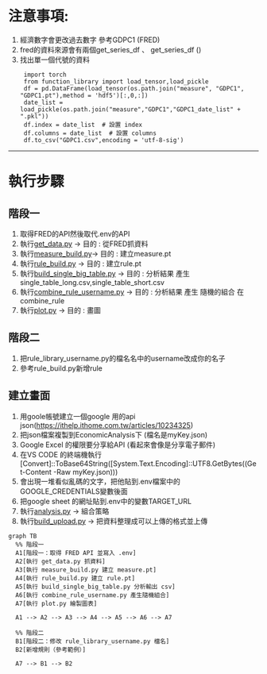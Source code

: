 # 注意事項:
1. 經濟數字會更改過去數字 參考GDPC1 (FRED)
2. fred的資料來源會有兩個get_series_df 、 get_series_df ()
3. 找出單一個代號的資料
   ```
    import torch
    from function_library import load_tensor,load_pickle
    df = pd.DataFrame(load_tensor(os.path.join("measure", "GDPC1", "GDPC1.pt"),method = 'hdf5')[:,0,:])
    date_list = load_pickle(os.path.join("measure","GDPC1","GDPC1_date_list" + ".pkl"))
    df.index = date_list  # 設置 index
    df.columns = date_list  # 設置 columns
    df.to_csv("GDPC1.csv",encoding = 'utf-8-sig')
    ```

---

# 執行步驟

## 階段一
1. 取得FRED的API然後取代.env的API
2. 執行[get_data.py](/src/get_data.py) -> 目的 : 從FRED抓資料
3. 執行[measure_build.py](/src/measure_build.py)-> 目的 : 建立measure.pt
4. 執行[rule_build.py](/src/rule_build.py) -> 目的 : 建立rule.pt
5. 執行[build_single_big_table.py](/src/build_single_big_table.py) -> 目的 : 分析結果 產生 single_table_long.csv,single_table_short.csv
6. 執行[combine_rule_username.py](/src/combine_rule_username.py) -> 目的 : 分析結果 產生 隨機的組合 在combine_rule
7. 執行[plot.py](/src/plot.py) -> 目的 : 畫圖

## 階段二
1. 把rule_library_username.py的檔名名中的username改成你的名子
2. 參考rule_build.py新增rule

## 建立畫面
1. 用goole帳號建立一個google 用的api json(https://ithelp.ithome.com.tw/articles/10234325)
2. 把json檔案複製到EconomicAnalysis下 (檔名是myKey.json)
3. Google Excel 的權限要分享給API (看起來會像是分享電子郵件)
4. 在VS CODE 的終端機執行[Convert]::ToBase64String([System.Text.Encoding]::UTF8.GetBytes((Get-Content -Raw myKey.json)))
5. 會出現一堆看似亂碼的文字，把他貼到.env檔案中的GOOGLE_CREDENTIALS變數後面
6. 把google sheet 的網址貼到.env中的變數TARGET_URL
7. 執行[analysis.py](/src/analysis.py) -> 組合策略
8. 執行[build_upload.py](/src/analysis.py) -> 把資料整理成可以上傳的格式並上傳
```mermaid
graph TB
  %% 階段一
  A1[階段一：取得 FRED API 並寫入 .env]
  A2[執行 get_data.py 抓資料]
  A3[執行 measure_build.py 建立 measure.pt]
  A4[執行 rule_build.py 建立 rule.pt]
  A5[執行 build_single_big_table.py 分析輸出 csv]
  A6[執行 combine_rule_username.py 產生隨機組合]
  A7[執行 plot.py 繪製圖表]

  A1 --> A2 --> A3 --> A4 --> A5 --> A6 --> A7

  %% 階段二
  B1[階段二：修改 rule_library_username.py 檔名]
  B2[新增規則（參考範例）]

  A7 --> B1 --> B2
```